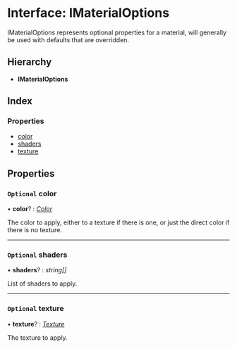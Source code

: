 
# Interface: IMaterialOptions

IMaterialOptions represents optional properties for a material, will
generally be used with defaults that are overridden.

## Hierarchy

* **IMaterialOptions**

## Index

### Properties

* [color](imaterialoptions.md#optional-color)
* [shaders](imaterialoptions.md#optional-shaders)
* [texture](imaterialoptions.md#optional-texture)

## Properties

### `Optional` color

• **color**? : *[Color](../classes/color.md)*

The color to apply, either to a texture if there is one, or just the
direct color if there is no texture.

___

### `Optional` shaders

• **shaders**? : *string[]*

List of shaders to apply.

___

### `Optional` texture

• **texture**? : *[Texture](../classes/texture.md)*

The texture to apply.
